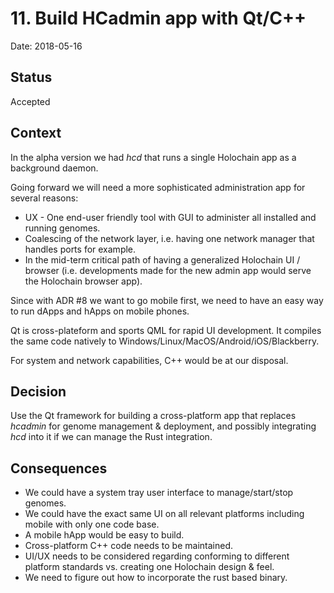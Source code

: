 # 11. Build HCadmin app with Qt/C++

Date: 2018-05-16

## Status

Accepted

## Context

In the alpha version we had *hcd* that runs a single Holochain app as a background daemon.

Going forward we will need a more sophisticated administration app for several reasons:
* UX - One end-user friendly tool with GUI to administer all installed and running genomes.
* Coalescing of the network layer, i.e. having one network manager that handles ports for example.
* In the mid-term critical path of having a generalized Holochain UI / browser (i.e. developments made for the new admin app would serve the Holochain browser app).

Since with ADR #8 we want to go mobile first, we need to have an easy way to run dApps and hApps on mobile phones.

Qt is cross-plateform and sports QML for rapid UI development. It compiles the same code natively to Windows/Linux/MacOS/Android/iOS/Blackberry.

For system and network capabilities, C++ would be at our disposal.

## Decision

Use the Qt framework for building a cross-platform app that replaces *hcadmin* for genome management & deployment, and possibly integrating *hcd* into it if we can manage the Rust integration.

## Consequences

* We could have a system tray user interface to manage/start/stop genomes.
* We could have the exact same UI on all relevant platforms including mobile with only one code base.
* A mobile hApp would be easy to build.
* Cross-platform C++ code needs to be maintained.
* UI/UX needs to be considered regarding conforming to different platform standards vs. creating one Holochain design & feel.  
* We need to figure out how to incorporate the rust based binary.
